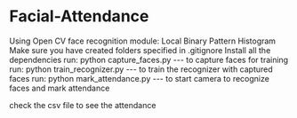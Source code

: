 # Facial-Attendance
Using Open CV face recognition module: Local Binary Pattern Histogram
Make sure you have created folders specified in .gitignore
Install all the dependencies
run:
python capture_faces.py
 --- to capture faces for training
run:
python train_recognizer.py
 --- to train the recognizer with captured faces
run:
python mark_attendance.py
 --- to start camera to recognize faces and mark attendance

check the csv file to see the attendance
